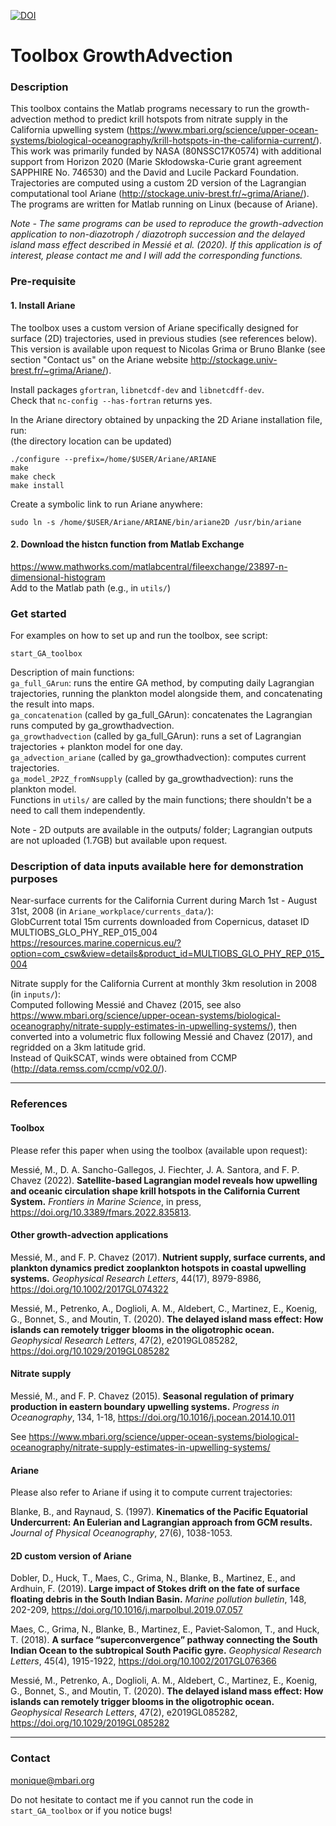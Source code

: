 [![DOI](https://zenodo.org/badge/DOI/10.5281/zenodo.6493448.svg)](https://doi.org/10.5281/zenodo.6493448)

# Toolbox GrowthAdvection

### Description

This toolbox contains the Matlab programs necessary to run the growth-advection method to predict krill hotspots from nitrate supply in the California upwelling system (https://www.mbari.org/science/upper-ocean-systems/biological-oceanography/krill-hotspots-in-the-california-current/).  
This work was primarily funded by NASA (80NSSC17K0574) with additional support from Horizon 2020 (Marie Skłodowska-Curie grant agreement SAPPHIRE No. 746530) and the David and Lucile Packard Foundation.  
Trajectories are computed using a custom 2D version of the Lagrangian computational tool Ariane (http://stockage.univ-brest.fr/~grima/Ariane/).  
The programs are written for Matlab running on Linux (because of Ariane).  
  
*Note - The same programs can be used to reproduce the growth-advection application to non-diazotroph / diazotroph succession and the delayed island mass effect described in Messié et al. (2020). If this application is of interest, please contact me and I will add the corresponding functions.*


### Pre-requisite

#### 1. Install Ariane

The toolbox uses a custom version of Ariane specifically designed for surface (2D) trajectories, used in previous studies (see references below).  
This version is available upon request to Nicolas Grima or Bruno Blanke (see section "Contact us" on the Ariane website http://stockage.univ-brest.fr/~grima/Ariane/).

Install packages `gfortran`, `libnetcdf-dev` and `libnetcdff-dev`.  
Check that `nc-config --has-fortran` returns yes.

In the Ariane directory obtained by unpacking the 2D Ariane installation file, run:  
(the directory location can be updated)  

	./configure --prefix=/home/$USER/Ariane/ARIANE
	make
	make check
	make install

Create a symbolic link to run Ariane anywhere:  

	sudo ln -s /home/$USER/Ariane/ARIANE/bin/ariane2D /usr/bin/ariane

#### 2. Download the histcn function from Matlab Exchange

https://www.mathworks.com/matlabcentral/fileexchange/23897-n-dimensional-histogram  
Add to the Matlab path (e.g., in `utils/`)


### Get started

For examples on how to set up and run the toolbox, see script:  

	start_GA_toolbox

Description of main functions:  
`ga_full_GArun`: runs the entire GA method, by computing daily Lagrangian trajectories, running the plankton model alongside them, and concatenating the result into maps.  
`ga_concatenation` (called by ga_full_GArun): concatenates the Lagrangian runs computed by ga_growthadvection.  
`ga_growthadvection` (called by ga_full_GArun): runs a set of Lagrangian trajectories + plankton model for one day.  
`ga_advection_ariane` (called by ga_growthadvection): computes current trajectories.  
`ga_model_2P2Z_fromNsupply` (called by ga_growthadvection): runs the plankton model.  
Functions in `utils/` are called by the main functions; there shouldn't be a need to call them independently.  


Note - 2D outputs are available in the outputs/ folder; Lagrangian outputs are not uploaded (1.7GB) but available upon request.


### Description of data inputs available here for demonstration purposes
Near-surface currents for the California Current during March 1st - August 31st, 2008 (in `Ariane_workplace/currents_data/`):  
GlobCurrent total 15m currents downloaded from Copernicus, dataset ID MULTIOBS_GLO_PHY_REP_015_004  
https://resources.marine.copernicus.eu/?option=com_csw&view=details&product_id=MULTIOBS_GLO_PHY_REP_015_004  

Nitrate supply for the California Current at monthly 3km resolution in 2008 (in `inputs/`):  
Computed following Messié and Chavez (2015, see also https://www.mbari.org/science/upper-ocean-systems/biological-oceanography/nitrate-supply-estimates-in-upwelling-systems/), then converted into a volumetric flux following Messié and Chavez (2017), and regridded on a 3km latitude grid.  
Instead of QuikSCAT, winds were obtained from CCMP (http://data.remss.com/ccmp/v02.0/).

* * *

### References

#### Toolbox
Please refer this paper when using the toolbox (available upon request):  

Messié, M., D. A. Sancho-Gallegos, J. Fiechter, J. A. Santora, and F. P. Chavez (2022). **Satellite-based Lagrangian model reveals how upwelling and oceanic circulation shape krill hotspots in the California Current System.** *Frontiers in Marine Science*, in press, https://doi.org/10.3389/fmars.2022.835813.  
  
#### Other growth-advection applications
Messié, M., and F. P. Chavez (2017). **Nutrient supply, surface currents, and plankton dynamics predict zooplankton hotspots in coastal upwelling systems.** *Geophysical Research Letters*, 44(17), 8979-8986, https://doi.org/10.1002/2017GL074322  
  
Messié, M., Petrenko, A., Doglioli, A. M., Aldebert, C., Martinez, E., Koenig, G., Bonnet, S., and Moutin, T. (2020). **The delayed island mass effect: How islands can remotely trigger blooms in the oligotrophic ocean.** *Geophysical Research Letters*, 47(2), e2019GL085282, https://doi.org/10.1029/2019GL085282 
  
#### Nitrate supply
Messié, M., and F. P. Chavez (2015). **Seasonal regulation of primary production in eastern boundary upwelling systems.** *Progress in Oceanography*, 134, 1-18, https://doi.org/10.1016/j.pocean.2014.10.011  
  
See https://www.mbari.org/science/upper-ocean-systems/biological-oceanography/nitrate-supply-estimates-in-upwelling-systems/  
  
#### Ariane
Please also refer to Ariane if using it to compute current trajectories:   

Blanke, B., and Raynaud, S. (1997). **Kinematics of the Pacific Equatorial Undercurrent: An Eulerian and Lagrangian approach from GCM results.** *Journal of Physical Oceanography*, 27(6), 1038-1053.

#### 2D custom version of Ariane 

Dobler, D., Huck, T., Maes, C., Grima, N., Blanke, B., Martinez, E., and Ardhuin, F. (2019). **Large impact of Stokes drift on the fate of surface floating debris in the South Indian Basin.** *Marine pollution bulletin*, 148, 202-209, https://doi.org/10.1016/j.marpolbul.2019.07.057  
  
Maes, C., Grima, N., Blanke, B., Martinez, E., Paviet‐Salomon, T., and Huck, T. (2018). **A surface “superconvergence” pathway connecting the South Indian Ocean to the subtropical South Pacific gyre.** *Geophysical Research Letters*, 45(4), 1915-1922, https://doi.org/10.1002/2017GL076366  
  
Messié, M., Petrenko, A., Doglioli, A. M., Aldebert, C., Martinez, E., Koenig, G., Bonnet, S., and Moutin, T. (2020). **The delayed island mass effect: How islands can remotely trigger blooms in the oligotrophic ocean.** *Geophysical Research Letters*, 47(2), e2019GL085282, https://doi.org/10.1029/2019GL085282 
  
* * *

### Contact

monique@mbari.org

Do not hesitate to contact me if you cannot run the code in `start_GA_toolbox` or if you notice bugs!  

